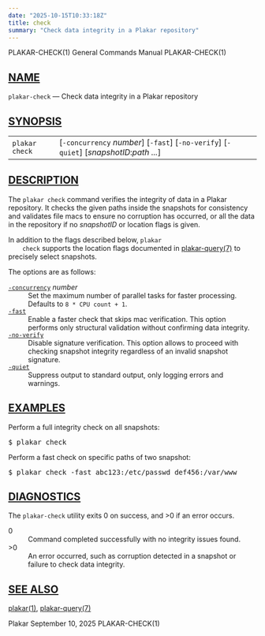 ```yaml
---
date: "2025-10-15T10:33:18Z"
title: check
summary: "Check data integrity in a Plakar repository"
---
```

<div class="head" role="doc-pageheader" aria-label="Manual header
  line"><span class="head-ltitle">PLAKAR-CHECK(1)</span>
  <span class="head-vol">General Commands Manual</span>
  <span class="head-rtitle">PLAKAR-CHECK(1)</span></div>
<main class="manual-text">
<section class="Sh">
<h2 class="Sh" id="NAME"><a class="permalink" href="#NAME">NAME</a></h2>
<p class="Pp"><code class="Nm">plakar-check</code> &#x2014;
    <span class="Nd" role="doc-subtitle">Check data integrity in a Plakar
    repository</span></p>
</section>
<section class="Sh">
<h2 class="Sh" id="SYNOPSIS"><a class="permalink" href="#SYNOPSIS">SYNOPSIS</a></h2>
<table class="Nm">
  <tr>
    <td><code class="Nm">plakar check</code></td>
    <td>[<code class="Fl">-concurrency</code> <var class="Ar">number</var>]
      [<code class="Fl">-fast</code>] [<code class="Fl">-no-verify</code>]
      [<code class="Fl">-quiet</code>]
      [<var class="Ar">snapshotID</var>:<var class="Ar">path ...</var>]</td>
  </tr>
</table>
</section>
<section class="Sh">
<h2 class="Sh" id="DESCRIPTION"><a class="permalink" href="#DESCRIPTION">DESCRIPTION</a></h2>
<p class="Pp">The <code class="Nm">plakar check</code> command verifies the
    integrity of data in a Plakar repository. It checks the given paths inside
    the snapshots for consistency and validates file macs to ensure no
    corruption has occurred, or all the data in the repository if no
    <var class="Ar">snapshotID</var> or location flags is given.</p>
<p class="Pp">In addition to the flags described below, <code class="Nm">plakar
    check</code> supports the location flags documented in
    <a class="Xr" href="../plakar-query/" aria-label="plakar-query, section
    7">plakar-query(7)</a> to precisely select snapshots.</p>
<p class="Pp">The options are as follows:</p>
<dl class="Bl-tag">
  <dt id="concurrency"><a class="permalink" href="#concurrency"><code class="Fl">-concurrency</code></a>
    <var class="Ar">number</var></dt>
  <dd>Set the maximum number of parallel tasks for faster processing. Defaults
      to <code class="Dv">8 * CPU count + 1</code>.</dd>
  <dt id="fast"><a class="permalink" href="#fast"><code class="Fl">-fast</code></a></dt>
  <dd>Enable a faster check that skips mac verification. This option performs
      only structural validation without confirming data integrity.</dd>
  <dt id="no-verify"><a class="permalink" href="#no-verify"><code class="Fl">-no-verify</code></a></dt>
  <dd>Disable signature verification. This option allows to proceed with
      checking snapshot integrity regardless of an invalid snapshot
    signature.</dd>
  <dt id="quiet"><a class="permalink" href="#quiet"><code class="Fl">-quiet</code></a></dt>
  <dd>Suppress output to standard output, only logging errors and warnings.</dd>
</dl>
</section>
<section class="Sh">
<h2 class="Sh" id="EXAMPLES"><a class="permalink" href="#EXAMPLES">EXAMPLES</a></h2>
<p class="Pp">Perform a full integrity check on all snapshots:</p>
<div class="Bd Pp Bd-indent Li">
<pre>$ plakar check</pre>
</div>
<p class="Pp">Perform a fast check on specific paths of two snapshot:</p>
<div class="Bd Pp Bd-indent Li">
<pre>$ plakar check -fast abc123:/etc/passwd def456:/var/www</pre>
</div>
</section>
<section class="Sh">
<h2 class="Sh" id="DIAGNOSTICS"><a class="permalink" href="#DIAGNOSTICS">DIAGNOSTICS</a></h2>
<p class="Pp">The <code class="Nm">plakar-check</code> utility exits&#x00A0;0 on
    success, and&#x00A0;&gt;0 if an error occurs.</p>
<dl class="Bl-tag">
  <dt>0</dt>
  <dd>Command completed successfully with no integrity issues found.</dd>
  <dt>&gt;0</dt>
  <dd>An error occurred, such as corruption detected in a snapshot or failure to
      check data integrity.</dd>
</dl>
</section>
<section class="Sh">
<h2 class="Sh" id="SEE_ALSO"><a class="permalink" href="#SEE_ALSO">SEE
  ALSO</a></h2>
<p class="Pp"><a class="Xr" href="../plakar/" aria-label="plakar, section
    1">plakar(1)</a>,
    <a class="Xr" href="../plakar-query/" aria-label="plakar-query, section
    7">plakar-query(7)</a></p>
</section>
</main>
<div class="foot" role="doc-pagefooter" aria-label="Manual footer
  line"><span class="foot-left">Plakar</span> <span class="foot-date">September
  10, 2025</span> <span class="foot-right">PLAKAR-CHECK(1)</span></div>

